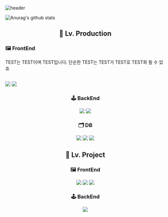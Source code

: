 ![header](https://capsule-render.vercel.app/api?type=rect&color=24292e&fontColor=ffffff&height=80&section=header&text=%EC%96%B4%EB%94%94%EB%93%A0%20%ED%9A%8C%EC%82%AC%EC%9D%98%20%EA%B8%B0%EB%91%A5%EC%9D%B4%20%EB%90%98%EC%9E%90&fontSize=28)

![Anurag's github stats](https://github-readme-stats.vercel.app/api?username=KimGenius&count_private=true&show_icons=true&theme=tokyonight)


<h2 align="center">🥇 Lv. Production</h2>

<h3>🖼️ FrontEnd</h3>
TEST는 TEST이며 TEST입니다. 단순한 TEST는 TEST가 TEST로 TEST화 될 수 있죠 <br/><br/>
<p>
  <img src="https://img.shields.io/badge/React-61DAFB?style=flat-square&logo=react&logoColor=white"/>
  <img src="https://img.shields.io/badge/Flutter-02569B?style=flat-square&logo=flutter&logoColor=white"/>
</p>

<h3 align="center">🕹️ BackEnd</h3>
<p align="center">
  <img src="https://img.shields.io/badge/Go-00ADD8?style=flat-square&logo=go&logoColor=white"/>
  <img src="https://img.shields.io/badge/NodeJS-339933?style=flat-square&logo=Node.js&logoColor=white"/>
</p>

<h3 align="center">🗂️ DB</h3>
<p align="center">
  <img src="https://img.shields.io/badge/MongoDB-47A248?style=flat-square&logo=MongoDB&logoColor=white"/>
  <img src="https://img.shields.io/badge/PostgreSQL-336791?style=flat-square&logo=PostgreSQL&logoColor=white"/>
  <img src="https://img.shields.io/badge/MySQL-4479A1?style=flat-square&logo=MySQL&logoColor=white"/>
</p>

<h2 align="center">🥈 Lv. Project</h2>

<h3 align="center">🖼️ FrontEnd</h3>
<p align="center">
  <img src="https://img.shields.io/badge/React%20Native-61DAFB?style=flat-square&logo=react&logoColor=white"/>
  <img src="https://img.shields.io/badge/Kotlin(Android)-0095D5?style=flat-square&logo=Kotlin&logoColor=white"/>
  <img src="https://img.shields.io/badge/Vue-4FC08D?style=flat-square&logo=Vue.js&logoColor=white"/>
</p>

<h3 align="center">🕹️ BackEnd</h3>
<p align="center">
  <img src="https://img.shields.io/badge/Python-3776AB?style=flat-square&logo=Python&logoColor=white"/>
</p>
